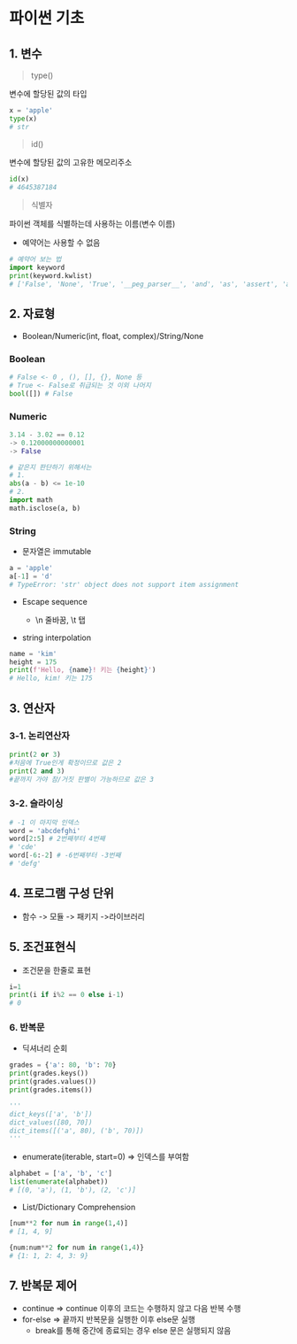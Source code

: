 # 파이썬 기초

## 1. 변수

> type()

변수에 할당된 값의 타입

```python
x = 'apple'
type(x)
# str
```

> id()

변수에 할당된 값의 고유한 메모리주소

```python
id(x)
# 4645387184
```

> 식별자

파이썬 객체를 식별하는데 사용하는 이름(변수 이름)

- 예약어는 사용할 수 없음 

```python
# 예약어 보는 법
import keyword
print(keyword.kwlist)
# ['False', 'None', 'True', '__peg_parser__', 'and', 'as', 'assert', 'async', 'await', 'break', 'class', 'continue', 'def', 'del', 'elif', 'else', 'except', 'finally', 'for', 'from', 'global', 'if', 'import', 'in', 'is', 'lambda', 'nonlocal', 'not', 'or', 'pass', 'raise', 'return', 'try', 'while', 'with', 'yield']
```

## 2. 자료형

- Boolean/Numeric(int, float, complex)/String/None

### Boolean

```python
# False <- 0 , (), [], {}, None 등
# True <- False로 취급되는 것 이외 나머지
bool([]) # False
```

### Numeric

``` python
3.14 - 3.02 == 0.12
-> 0.12000000000001
-> False

# 같은지 판단하기 위해서는
# 1.
abs(a - b) <= 1e-10
# 2.
import math
math.isclose(a, b)
```

### String

- 문자열은 immutable

```python
a = 'apple'
a[-1] = 'd'
# TypeError: 'str' object does not support item assignment
```

- Escape sequence
  -  \n 줄바꿈, \t 탭 

- string interpolation

```python
name = 'kim'
height = 175
print(f'Hello, {name}! 키는 {height}')
# Hello, kim! 키는 175
```

## 3. 연산자 

### 3-1. 논리연산자

```python
print(2 or 3)
#처음에 True인게 확정이므로 값은 2
print(2 and 3)
#끝까지 가야 참/거짓 판별이 가능하므로 값은 3
```

### 3-2. 슬라이싱

```python
# -1 이 마지막 인덱스
word = 'abcdefghi'
word[2:5] # 2번째부터 4번째
# 'cde'
word[-6:-2] # -6번째부터 -3번째
# 'defg'
```



## 4. 프로그램 구성 단위

- 함수 -> 모듈 -> 패키지 ->라이브러리



## 5. 조건표현식

- 조건문을 한줄로 표현

```python
i=1
print(i if i%2 == 0 else i-1)
# 0
```



### 6. 반복문

- 딕셔너리 순회

```python
grades = {'a': 80, 'b': 70}
print(grades.keys())
print(grades.values())
print(grades.items())

'''
dict_keys(['a', 'b'])
dict_values([80, 70])
dict_items([('a', 80), ('b', 70)])
'''
```

- enumerate(iterable, start=0)  => 인덱스를 부여함

```python
alphabet = ['a', 'b', 'c']
list(enumerate(alphabet))
# [(0, 'a'), (1, 'b'), (2, 'c')]
```

- List/Dictionary Comprehension

```python
[num**2 for num in range(1,4)]
# [1, 4, 9]

{num:num**2 for num in range(1,4)}
# {1: 1, 2: 4, 3: 9}
```



## 7. 반복문 제어

- continue => continue 이후의 코드는 수행하지 않고 다음 반복 수행
- for-else => 끝까지 반복문을 실행한 이후 else문 실행
  - break를 통해 중간에 종료되는 경우 else 문은 실행되지 않음

















